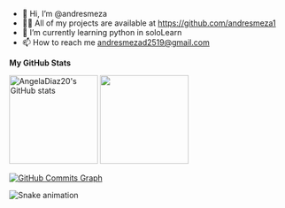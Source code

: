 - 👋 Hi, I’m @andresmeza
- 👨‍💻 All of my projects are available at https://github.com/andresmeza1
- 🌱 I’m currently learning python in soloLearn
- 📫 How to reach me andresmezad2519@gmail.com


<b>My GitHub Stats</b>

<div>

  <a href="http://www.github.com/AndresMeza1"><img height="160em"  src="https://github-readme-stats.vercel.app/api?username=AndresMeza1&show_icons=true&hide=&count_private=true&title_color=FF5B00&text_color=73777B&icon_color=B4FF9F&bg_color=0D1117&hide_border=true&show_icons=true" alt="AngelaDiaz20's GitHub stats" /></a>
  <a href="http://www.github.com/AndresMeza1"><img height="160em" src="https://github-readme-streak-stats.herokuapp.com/?user=AndresMeza1&stroke=B4FF9F&background=0D1117&ring=FF5F00&fire=FF5F00&currStreakNum=B4FF9F&currStreakLabel=3CCF4E&sideNums=B4FF9F&sideLabels=73777B&dates=73777B&hide_border=true" /></a>
  
 </div>

<a href="http://www.github.com/AndresMeza1"><img src="https://activity-graph.herokuapp.com/graph?username=AndresMeza1&bg_color=transparent&color=ffffff&line=FF5B00&point=ffffff&area_color=ffffff&area=true&hide_border=true&custom_title=GitHub%20Commits%20Graph" alt="GitHub Commits Graph" /></a>

  
![Snake animation](https://github.com/andresmeza1/andresmeza1/blob/output/github-contribution-grid-snake.svg)

<!---
andresmeza1/andresmeza1 is a ✨ special ✨ repository because its `README.md` (this file) appears on your GitHub profile.
You can click the Preview link to take a look at your changes.
--->
